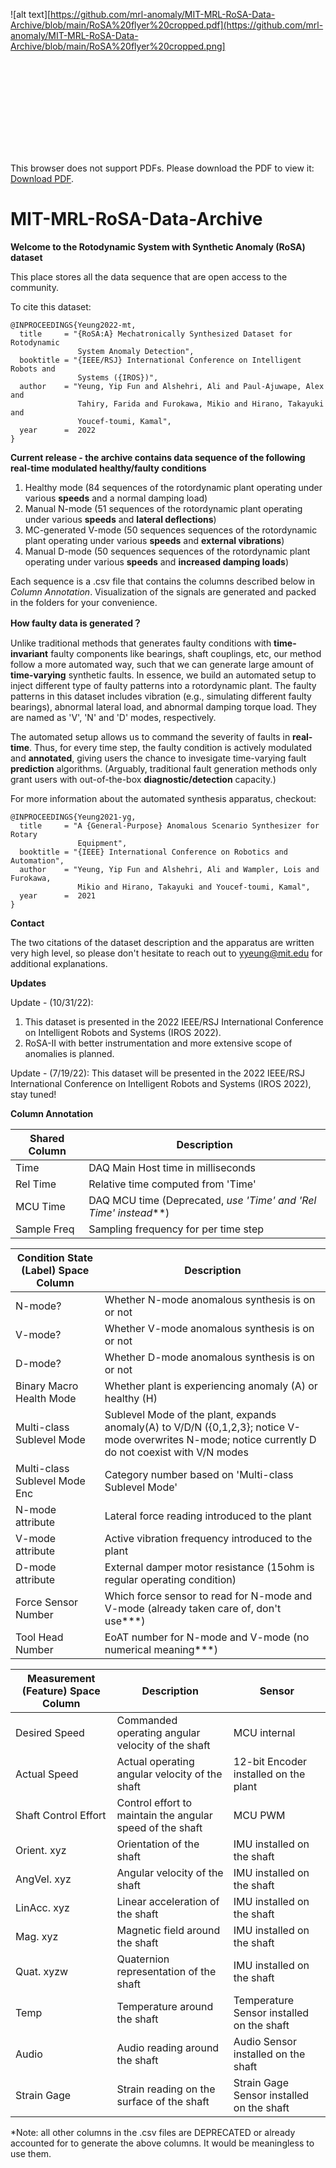 ![alt text][https://github.com/mrl-anomaly/MIT-MRL-RoSA-Data-Archive/blob/main/RoSA%20flyer%20cropped.pdf](https://github.com/mrl-anomaly/MIT-MRL-RoSA-Data-Archive/blob/main/RoSA%20flyer%20cropped.png]

<object data="https://github.com/mrl-anomaly/MIT-MRL-RoSA-Data-Archive/blob/main/RoSA%20flyer%20cropped.pdf" type="application/pdf" width="700px" height="700px">
    <embed src="https://github.com/mrl-anomaly/MIT-MRL-RoSA-Data-Archive/blob/main/RoSA%20flyer%20cropped.pdf">
        <p>This browser does not support PDFs. Please download the PDF to view it: <a href="[http://yoursite.com/the.pdf](https://github.com/mrl-anomaly/MIT-MRL-RoSA-Data-Archive/blob/main/RoSA%20flyer%20cropped.pdf)">Download PDF</a>.</p>
    </embed>
</object>


# MIT-MRL-RoSA-Data-Archive

**Welcome to the Rotodynamic System with Synthetic Anomaly (RoSA) dataset**

This place stores all the data sequence that are open access to the community.

To cite this dataset:
```
@INPROCEEDINGS{Yeung2022-mt,
  title     = "{RoSA:A} Mechatronically Synthesized Dataset for Rotodynamic
               System Anomaly Detection",
  booktitle = "{IEEE/RSJ} International Conference on Intelligent Robots and
               Systems ({IROS})",
  author    = "Yeung, Yip Fun and Alshehri, Ali and Paul-Ajuwape, Alex and
               Tahiry, Farida and Furokawa, Mikio and Hirano, Takayuki and
               Youcef-toumi, Kamal",
  year      =  2022
}
```

**Current release - the archive contains data sequence of the following real-time modulated healthy/faulty conditions**
1. Healthy mode (84 sequences of the rotordynamic plant operating under various **speeds** and a normal damping load)
2. Manual N-mode (51 sequences of the rotordynamic plant operating under various **speeds** and **lateral deflections**) 
3. MC-generated V-mode (50 sequences sequences of the rotordynamic plant operating under various **speeds** and **external vibrations**)
4. Manual D-mode (50 sequences sequences of the rotordynamic plant operating under various **speeds** and **increased damping loads**)

Each sequence is a .csv file that contains the columns described below in *Column Annotation*. Visualization of the signals are generated and packed in the folders for your convenience.

**How faulty data is generated？**

Unlike traditional methods that generates faulty conditions with **time-invariant** faulty components like bearings, shaft couplings, etc, our method follow a more automated way, such that we can generate large amount of **time-varying** synthetic faults. In essence, we build an automated setup to inject different type of faulty patterns into a rotordynamic plant. The faulty patterns in this dataset includes vibration (e.g., simulating different faulty bearings), abnormal lateral load, and abnormal damping torque load. They are named as 'V', 'N' and 'D' modes, respectively.

The automated setup allows us to command the severity of faults in **real-time**. Thus, for every time step, the faulty condition is actively modulated and **annotated**, giving users the chance to invesigate time-varying fault **prediction** algorithms. (Arguably, traditional fault generation methods only grant users with out-of-the-box **diagnostic/detection** capacity.)



For more information about the automated synthesis apparatus, checkout:
```
@INPROCEEDINGS{Yeung2021-yg,
  title     = "A {General-Purpose} Anomalous Scenario Synthesizer for Rotary
               Equipment",
  booktitle = "{IEEE} International Conference on Robotics and Automation",
  author    = "Yeung, Yip Fun and Alshehri, Ali and Wampler, Lois and Furokawa,
               Mikio and Hirano, Takayuki and Youcef-toumi, Kamal",
  year      =  2021
}
```


**Contact**

The two citations of the dataset description and the apparatus are written very high level, so please don't hesitate to reach out to yyeung@mit.edu for additional explanations.


**Updates**

Update - (10/31/22):
1. This dataset is presented in the 2022 IEEE/RSJ International Conference on Intelligent Robots and Systems (IROS 2022). 
2. RoSA-II with better instrumentation and more extensive scope of anomalies is planned.

Update - (7/19/22):
This dataset will be presented in the 2022 IEEE/RSJ International Conference on Intelligent Robots and Systems (IROS 2022), stay tuned!


**Column Annotation**

| Shared Column | Description |
| --- | --- |
| Time | DAQ Main Host time in milliseconds | 
| Rel Time | Relative time computed from 'Time'| 
| MCU Time | DAQ MCU time (Deprecated, *use 'Time' and 'Rel Time' instead***) |
| Sample Freq | Sampling frequency for per time step|


| Condition State (Label) Space Column | Description |
| --- | --- |
| N-mode? | Whether N-mode anomalous synthesis is on or not|
| V-mode? | Whether V-mode anomalous synthesis is on or not|
| D-mode? | Whether D-mode anomalous synthesis is on or not|
|Binary Macro Health Mode | Whether plant is experiencing anomaly (A) or healthy (H)|
| Multi-class Sublevel Mode | Sublevel Mode of the plant, expands anomaly(A) to V/D/N ({0,1,2,3}; notice V-mode overwrites N-mode; notice currently D do not coexist with V/N modes|
| Multi-class Sublevel Mode Enc | Category number based on 'Multi-class Sublevel Mode' | 
| N-mode attribute | Lateral force reading introduced to the plant |
| V-mode attribute | Active vibration frequency introduced to the plant |
| D-mode attribute | External damper motor resistance (15ohm is regular operating condition) |
| Force Sensor Number | Which force sensor to read for N-mode and V-mode (already taken care of, don't use***) |
| Tool Head Number | EoAT number for N-mode and V-mode (no numerical meaning***) |

| Measurement (Feature) Space Column | Description | Sensor |
| --- | --- | --- |
| Desired Speed | Commanded operating angular velocity of the shaft | MCU internal | 
| Actual Speed | Actual operating angular velocity of the shaft  | 12-bit Encoder installed on the plant | 
| Shaft Control Effort | Control effort to maintain the angular speed of the shaft | MCU PWM |  
| Orient. xyz| Orientation of the shaft | IMU installed on the shaft | 
| AngVel. xyz| Angular velocity of the shaft | IMU installed on the shaft |  
| LinAcc. xyz| Linear acceleration of the shaft | IMU installed on the shaft |  
| Mag. xyz | Magnetic field around the shaft | IMU installed on the shaft |  
| Quat. xyzw | Quaternion representation of the shaft | IMU installed on the shaft |  
| Temp | Temperature around the shaft |  Temperature Sensor installed on the shaft|
| Audio | Audio reading around the shaft |  Audio Sensor installed on the shaft|
| Strain Gage| Strain reading on the surface of the shaft| Strain Gage Sensor installed on the shaft |

*Note: all other columns in the .csv files are DEPRECATED or already accounted for to generate the above columns. It would be meaningless to use them.
